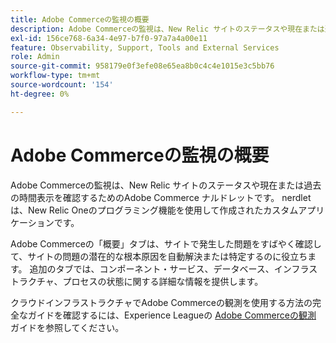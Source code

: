 ```yaml
---
title: Adobe Commerceの監視の概要
description: Adobe Commerceの監視は、New Relic サイトのステータスや現在または過去の時間表示を確認するためのAdobe Commerce ナルドレットです。 nerdlet は、New Relic Oneのプログラミング機能を使用して作成されたカスタムアプリケーションです。
exl-id: 156ce768-6a34-4e97-b7f0-97a7a4a00e11
feature: Observability, Support, Tools and External Services
role: Admin
source-git-commit: 958179e0f3efe08e65ea8b0c4c4e1015e3c5bb76
workflow-type: tm+mt
source-wordcount: '154'
ht-degree: 0%

---
```


# Adobe Commerceの監視の概要

Adobe Commerceの監視は、New Relic サイトのステータスや現在または過去の時間表示を確認するためのAdobe Commerce ナルドレットです。 nerdlet は、New Relic Oneのプログラミング機能を使用して作成されたカスタムアプリケーションです。

Adobe Commerceの「概要」タブは、サイトで発生した問題をすばやく確認して、サイトの問題の潜在的な根本原因を自動解決または特定するのに役立ちます。 追加のタブでは、コンポーネント・サービス、データベース、インフラストラクチャ、プロセスの状態に関する詳細な情報を提供します。

クラウドインフラストラクチャでAdobe Commerceの観測を使用する方法の完全なガイドを確認するには、Experience Leagueの [Adobe Commerceの観測 ](https://experienceleague.adobe.com/docs/commerce-operations/tools/observation-for-adobe-commerce/intro.html) ガイドを参照してください。
